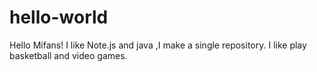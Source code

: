 # hello-world
Hello Mifans! I like Note.js and java ,I make a single repository.
I like play basketball and video games.

